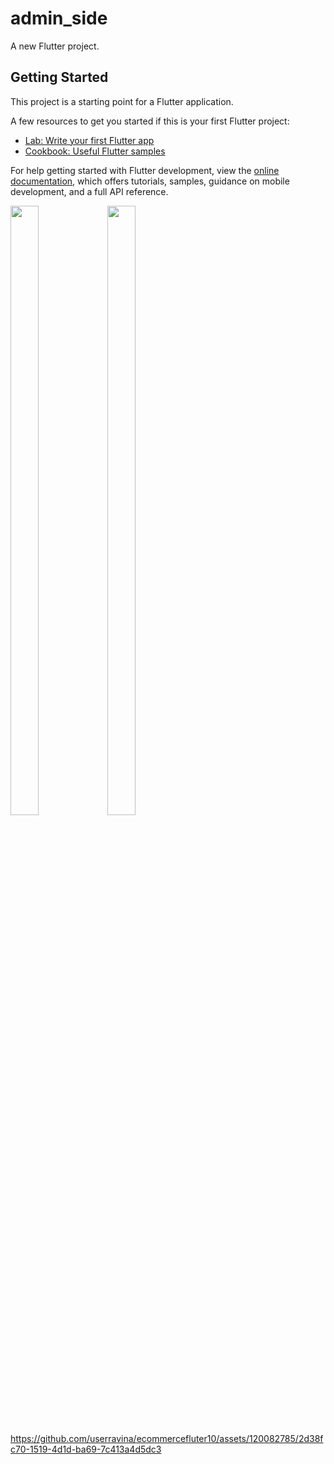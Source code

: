 # admin_side

A new Flutter project.

## Getting Started

This project is a starting point for a Flutter application.

A few resources to get you started if this is your first Flutter project:

- [Lab: Write your first Flutter app](https://docs.flutter.dev/get-started/codelab)
- [Cookbook: Useful Flutter samples](https://docs.flutter.dev/cookbook)

For help getting started with Flutter development, view the
[online documentation](https://docs.flutter.dev/), which offers tutorials,
samples, guidance on mobile development, and a full API reference.
<p>
  <img src="https://github.com/userravina/ecommercefluter10/assets/120082785/35b27f7d-5391-4f21-b6b4-260dbe895fcd" height="50%" width="30%">
  <img src="https://github.com/userravina/ecommercefluter10/assets/120082785/4442c7c5-9931-41ff-8924-02b2b4992a98"  height="50%" width="30%">
 
</p>


https://github.com/userravina/ecommercefluter10/assets/120082785/2d38fc70-1519-4d1d-ba69-7c413a4d5dc3

